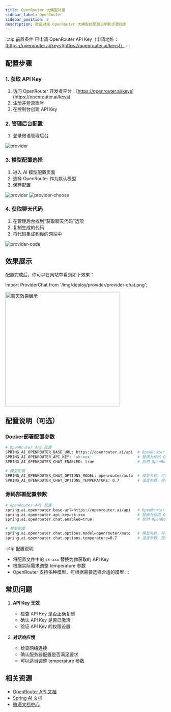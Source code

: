 ```yaml
---
title: OpenRouter 大模型对接
sidebar_label: OpenRouter
sidebar_position: 8
description: 微语对接 OpenRouter 大模型的配置说明和步骤指南
---
```


:::tip 前置条件
已申请 OpenRouter API Key（申请地址：[https://openrouter.ai/keys](https://openrouter.ai/keys)）
:::

## 配置步骤

### 1. 获取 API Key

1. 访问 OpenRouter 开发者平台：[https://openrouter.ai/keys](https://openrouter.ai/keys)
2. 注册并登录账号
3. 在控制台创建 API Key

### 2. 管理后台配置

1. 登录微语管理后台

![provider](/img/deploy/provider/provider_api_key.png)

### 3. 模型配置选择

1. 进入 AI 模型配置页面
2. 选择 OpenRouter 作为默认模型
3. 保存配置

![provider](/img/deploy/provider/provider.png)
![provider-choose](/img/deploy/provider/provider-choose.png)

### 4. 获取聊天代码

1. 在管理后台找到"获取聊天代码"选项
2. 复制生成的代码
3. 将代码集成到你的网站中

![provider-code](/img/deploy/provider/provider-code.png)

## 效果展示

配置完成后，你可以在网站中看到如下效果：

import ProviderChat from '/img/deploy/provider/provider-chat.png';

<img src={ProviderChat} alt="聊天效果展示" width="360" />

## 配置说明（可选）

### Docker部署配置参数

```bash
# OpenRouter API 配置
SPRING_AI_OPENROUTER_BASE_URL: https://openrouter.ai/api  # OpenRouter API 基础地址
SPRING_AI_OPENROUTER_API_KEY: 'sk-xxx'                    # 替换为你的 OpenRouter API Key
SPRING_AI_OPENROUTER_CHAT_ENABLED: true                   # 启用 OpenRouter 对话功能

# 模型配置
SPRING_AI_OPENROUTER_CHAT_OPTIONS_MODEL: openrouter/auto  # 模型名称，可根据需求选择
SPRING_AI_OPENROUTER_CHAT_OPTIONS_TEMPERATURE: 0.7        # 温度参数，控制输出的随机性，范围 0-1
```

### 源码部署配置参数

```bash
# OpenRouter API 配置
spring.ai.openrouter.base-url=https://openrouter.ai/api   # OpenRouter API 基础地址
spring.ai.openrouter.api-key=sk-xxx                       # 替换为你的 OpenRouter API Key
spring.ai.openrouter.chat.enabled=true                    # 启用 OpenRouter 对话功能

# 模型配置
spring.ai.openrouter.chat.options.model=openrouter/auto   # 模型名称，可根据需求选择
spring.ai.openrouter.chat.options.temperature=0.7         # 温度参数，控制输出的随机性，范围 0-1
```

:::tip 配置说明

- 将配置文件中的 `sk-xxx` 替换为你获取的 API Key
- 根据实际需求调整 temperature 参数
- OpenRouter 支持多种模型，可根据需要选择合适的模型
:::

## 常见问题

1. **API Key 无效**
   - 检查 API Key 是否正确复制
   - 确认 API Key 是否已激活
   - 验证 API Key 的权限设置

2. **对话响应慢**
   - 检查网络连接
   - 确认服务器配置是否满足要求
   - 可以适当调整 temperature 参数

## 相关资源

- [OpenRouter API 文档](https://openrouter.ai/docs)
- [Spring AI 文档](https://docs.spring.io/spring-ai/reference/)
- [微语文档中心](/docs/intro)
